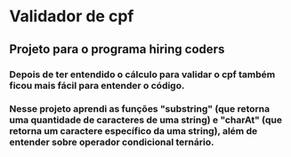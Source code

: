 # Validador de cpf

## Projeto para o programa hiring coders

### Depois de ter entendido o cálculo para validar o cpf também ficou mais fácil para entender o código.

### Nesse projeto aprendi as funções "substring" (que retorna uma quantidade de caracteres de uma string) e "charAt" (que retorna um caractere específico da uma string), além de entender sobre operador condicional ternário.
